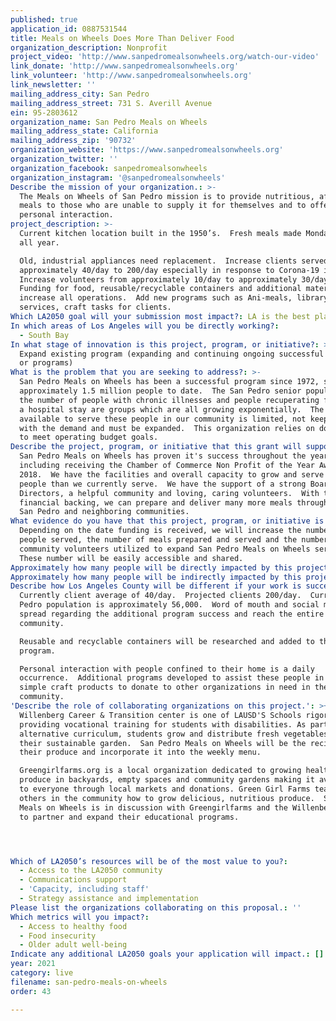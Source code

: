 ```yaml
---
published: true
application_id: 0887531544
title: Meals on Wheels Does More Than Deliver Food
organization_description: Nonprofit
project_video: 'http://www.sanpedromealsonwheels.org/watch-our-video'
link_donate: 'http://www.sanpedromealsonwheels.org'
link_volunteer: 'http://www.sanpedromealsonwheels.org'
link_newsletter: ''
mailing_address_city: San Pedro
mailing_address_street: 731 S. Averill Avenue
ein: 95-2803612
organization_name: San Pedro Meals on Wheels
mailing_address_state: California
mailing_address_zip: '90732'
organization_website: 'https://www.sanpedromealsonwheels.org'
organization_twitter: ''
organization_facebook: sanpedromealsonwheels
organization_instagram: '@sanpedromealsonwheels'
Describe the mission of your organization.: >-
  The Meals on Wheels of San Pedro mission is to provide nutritious, affordable
  meals to those who are unable to supply it for themselves and to offer caring,
  personal interaction.
project_description: >-
  Current kitchen location built in the 1950’s.  Fresh meals made Monday-Friday
  all year. 

  Old, industrial appliances need replacement.  Increase clients served from
  approximately 40/day to 200/day especially in response to Corona-19 issues. 
  Increase volunteers from approximately 10/day to approximately 30/day. 
  Funding for food, reusable/recyclable containers and additional materials to
  increase all operations.  Add new programs such as Ani-meals, library
  services, craft tasks for clients.
Which LA2050 goal will your submission most impact?: LA is the best place to LIVE
In which areas of Los Angeles will you be directly working?:
  - South Bay
In what stage of innovation is this project, program, or initiative?: >-
  Expand existing program (expanding and continuing ongoing successful projects
  or programs)
What is the problem that you are seeking to address?: >-
  San Pedro Meals on Wheels has been a successful program since 1972, serving
  approximately 1.5 million people to date.  The San Pedro senior population,
  the number of people with chronic illnesses and people recuperating following
  a hospital stay are groups which are all growing exponentially.  The services
  available to serve these people in our community is limited, not keeping up
  with the demand and must be expanded.  This organization relies on donations
  to meet operating budget goals.
Describe the project, program, or initiative that this grant will support to address the problem identified.: >-
  San Pedro Meals on Wheels has proven it's success throughout the years,
  including receiving the Chamber of Commerce Non Profit of the Year Award in
  2018.  We have the facilities and overall capacity to grow and serve many more
  people than we currently serve.  We have the support of a strong Board of
  Directors, a helpful community and loving, caring volunteers.  With the
  financial backing, we can prepare and deliver many more meals throughout the
  San Pedro and neighboring communities.
What evidence do you have that this project, program, or initiative is or will be successful, and how will you define and measure success?: >-
  Depending on the date funding is received, we will increase the number of
  people served, the number of meals prepared and served and the number of
  community volunteers utilized to expand San Pedro Meals on Wheels services. 
  These number will be easily accessible and shared.
Approximately how many people will be directly impacted by this project, program, or initiative?: '200'
Approximately how many people will be indirectly impacted by this project, program, or initiative?: '56000'
Describe how Los Angeles County will be different if your work is successful.: >-
  Currently client average of 40/day.  Projected clients 200/day.  Currently San
  Pedro population is approximately 56,000.  Word of mouth and social media will
  spread regarding the additional program success and reach the entire
  community.

  Reusable and recyclable containers will be researched and added to the
  program.

  Personal interaction with people confined to their home is a daily
  occurrence.  Additional programs developed to assist these people in creating
  simple craft products to donate to other organizations in need in the
  community.
'Describe the role of collaborating organizations on this project.': >+
  Willenberg Career & Transition center is one of LAUSD'S Schools rigorous
  providing vocational training for students with disabilities. As part of their
  alternative curriculum, students grow and distribute fresh vegetables from
  their sustainable garden.  San Pedro Meals on Wheels will be the recipient of
  their produce and incorporate it into the weekly menu.

  Greengirlfarms.org is a local organization dedicated to growing healthy
  produce in backyards, empty spaces and community gardens making it available
  to everyone through local markets and donations. Green Girl Farms teaches
  others in the community how to grow delicious, nutritious produce.  San Pedro
  Meals on Wheels is in discussion with Greengirlfarms and the Willenberg Center
  to partner and expand their educational programs.




Which of LA2050’s resources will be of the most value to you?:
  - Access to the LA2050 community
  - Communications support
  - 'Capacity, including staff'
  - Strategy assistance and implementation
Please list the organizations collaborating on this proposal.: ''
Which metrics will you impact?:
  - Access to healthy food
  - Food insecurity
  - Older adult well-being
Indicate any additional LA2050 goals your application will impact.: []
year: 2021
category: live
filename: san-pedro-meals-on-wheels
order: 43

---
```

